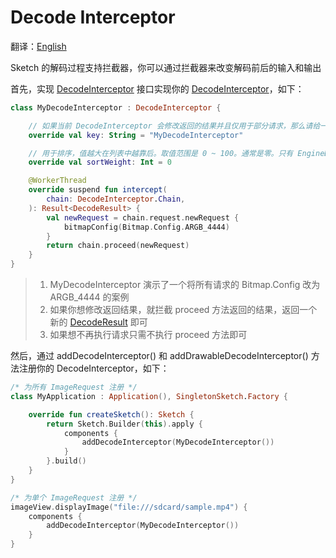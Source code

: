 # Decode Interceptor

翻译：[English](decode_interceptor.md)

Sketch 的解码过程支持拦截器，你可以通过拦截器来改变解码前后的输入和输出

首先，实现 [DecodeInterceptor] 接口实现你的 [DecodeInterceptor]，如下：

```kotlin
class MyDecodeInterceptor : DecodeInterceptor {

    // 如果当前 DecodeInterceptor 会修改返回的结果并且仅用于部分请求，那么请给一个不重复的 key 用于构建缓存 key，否则给 null 即可
    override val key: String = "MyDecodeInterceptor"

    // 用于排序，值越大在列表中越靠后。取值范围是 0 ~ 100。通常是零。只有 EngineDecodeInterceptor 可以是 100
    override val sortWeight: Int = 0

    @WorkerThread
    override suspend fun intercept(
        chain: DecodeInterceptor.Chain,
    ): Result<DecodeResult> {
        val newRequest = chain.request.newRequest {
            bitmapConfig(Bitmap.Config.ARGB_4444)
        }
        return chain.proceed(newRequest)
    }
}
```

> 1. MyDecodeInterceptor 演示了一个将所有请求的 Bitmap.Config 改为 ARGB_4444 的案例
> 2. 如果你想修改返回结果，就拦截 proceed 方法返回的结果，返回一个新的 [DecodeResult] 即可
> 3. 如果想不再执行请求只需不执行 proceed 方法即可

然后，通过 addDecodeInterceptor() 和 addDrawableDecodeInterceptor() 方法注册你的
DecodeInterceptor，如下：

```kotlin
/* 为所有 ImageRequest 注册 */
class MyApplication : Application(), SingletonSketch.Factory {

    override fun createSketch(): Sketch {
        return Sketch.Builder(this).apply {
            components {
                addDecodeInterceptor(MyDecodeInterceptor())
            }
        }.build()
    }
}

/* 为单个 ImageRequest 注册 */
imageView.displayImage("file:///sdcard/sample.mp4") {
    components {
        addDecodeInterceptor(MyDecodeInterceptor())
    }
}
```

[DecodeInterceptor]: ../../sketch-core/src/commonMain/kotlin/com/github/panpf/sketch/decode/DecodeInterceptor.kt

[DecodeResult]: ../../sketch-core/src/commonMain/kotlin/com/github/panpf/sketch/decode/DecodeResult.kt

[ImageRequest]: ../../sketch-core/src/commonMain/kotlin/com/github/panpf/sketch/request/ImageRequest.kt